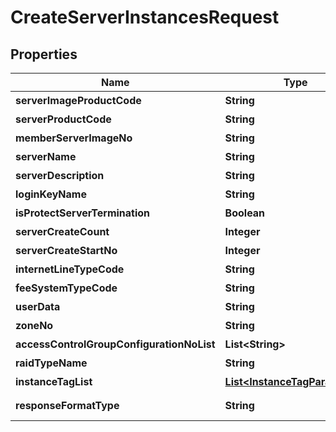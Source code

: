 
# CreateServerInstancesRequest

## Properties
Name | Type | Description | Notes
------------ | ------------- | ------------- | -------------
**serverImageProductCode** | **String** | 서버이미지상품코드 |  [optional]
**serverProductCode** | **String** | 서버상품코드 |  [optional]
**memberServerImageNo** | **String** | 회원서버이미지번호 |  [optional]
**serverName** | **String** | 서버명 |  [optional]
**serverDescription** | **String** | 서버설명 |  [optional]
**loginKeyName** | **String** | 로그인키명 |  [optional]
**isProtectServerTermination** | **Boolean** | 반납보호여부 |  [optional]
**serverCreateCount** | **Integer** | 서버생성갯수 |  [optional]
**serverCreateStartNo** | **Integer** | 서버생성시작번호 |  [optional]
**internetLineTypeCode** | **String** | 인터넷라인구분코드 |  [optional]
**feeSystemTypeCode** | **String** | 요금제구분코드 |  [optional]
**userData** | **String** | 사용자데이터 |  [optional]
**zoneNo** | **String** | ZONE번호 |  [optional]
**accessControlGroupConfigurationNoList** | **List&lt;String&gt;** | ACG설정번호리스트 |  [optional]
**raidTypeName** | **String** | RAID구분이름 |  [optional]
**instanceTagList** | [**List&lt;InstanceTagParameter&gt;**](InstanceTagParameter.md) | 인스턴스태그리스트 |  [optional]
**responseFormatType** | **String** | responseFormatType {json, xml} |  [optional]



